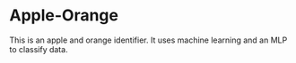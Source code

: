 # Apple-Orange
This is an apple and orange identifier. It uses machine learning and an MLP to classify data.
